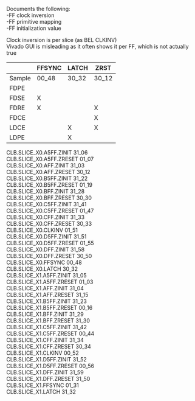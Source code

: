 Documents the following:  
-FF clock inversion  
-FF primitive mapping  
-FF initialization value  

Clock inversion is per slice (as BEL CLKINV)  
Vivado GUI is misleading as it often shows it per FF, which is not actually true  

|      |  FFSYNC |  LATCH  | ZRST    |
|------|---------|---------|---------|
|Sample | 00_48  |  30_32  | 30_12   |
|FDPE  |         |         |         |
|FDSE  |    X    |         |         |
|FDRE  |    X    |         |    X    |
|FDCE  |         |         |    X    |
|LDCE  |         |    X    |    X    |
|LDPE  |         |    X    |         |

CLB.SLICE_X0.A5FF.ZINIT 31_06  
CLB.SLICE_X0.A5FF.ZRESET 01_07  
CLB.SLICE_X0.AFF.ZINIT 31_03  
CLB.SLICE_X0.AFF.ZRESET 30_12   
CLB.SLICE_X0.B5FF.ZINIT 31_22  
CLB.SLICE_X0.B5FF.ZRESET 01_19  
CLB.SLICE_X0.BFF.ZINIT 31_28  
CLB.SLICE_X0.BFF.ZRESET 30_30  
CLB.SLICE_X0.C5FF.ZINIT 31_41  
CLB.SLICE_X0.C5FF.ZRESET 01_47  
CLB.SLICE_X0.CFF.ZINIT 31_33  
CLB.SLICE_X0.CFF.ZRESET 30_33  
CLB.SLICE_X0.CLKINV 01_51   
CLB.SLICE_X0.D5FF.ZINIT 31_51  
CLB.SLICE_X0.D5FF.ZRESET 01_55  
CLB.SLICE_X0.DFF.ZINIT 31_58  
CLB.SLICE_X0.DFF.ZRESET 30_50  
CLB.SLICE_X0.FFSYNC 00_48  
CLB.SLICE_X0.LATCH 30_32  
CLB.SLICE_X1.A5FF.ZINIT 31_05  
CLB.SLICE_X1.A5FF.ZRESET 01_03  
CLB.SLICE_X1.AFF.ZINIT 31_04  
CLB.SLICE_X1.AFF.ZRESET 31_15  
CLB.SLICE_X1.B5FF.ZINIT 31_23  
CLB.SLICE_X1.B5FF.ZRESET 00_16  
CLB.SLICE_X1.BFF.ZINIT 31_29  
CLB.SLICE_X1.BFF.ZRESET 31_30  
CLB.SLICE_X1.C5FF.ZINIT 31_42  
CLB.SLICE_X1.C5FF.ZRESET 00_44  
CLB.SLICE_X1.CFF.ZINIT 31_34  
CLB.SLICE_X1.CFF.ZRESET 30_34  
CLB.SLICE_X1.CLKINV 00_52  
CLB.SLICE_X1.D5FF.ZINIT 31_52  
CLB.SLICE_X1.D5FF.ZRESET 00_56  
CLB.SLICE_X1.DFF.ZINIT 31_59  
CLB.SLICE_X1.DFF.ZRESET 31_50  
CLB.SLICE_X1.FFSYNC 01_31  
CLB.SLICE_X1.LATCH 31_32  

